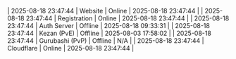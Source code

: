 | 2025-08-18 23:47:44 | Website | Online | 2025-08-18 23:47:44 |
| 2025-08-18 23:47:44 | Registration | Online | 2025-08-18 23:47:44 |
| 2025-08-18 23:47:44 | Auth Server | Offline | 2025-08-18 09:33:31 |
| 2025-08-18 23:47:44 | Kezan (PvE) | Offline | 2025-08-03 17:58:02 |
| 2025-08-18 23:47:44 | Gurubashi (PvP) | Offline | N/A |
| 2025-08-18 23:47:44 | Cloudflare | Online | 2025-08-18 23:47:44 |
